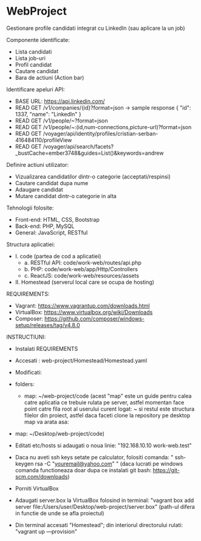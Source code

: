 # WebProject
Gestionare profile candidati integrat cu LinkedIn (sau aplicare la un job)

Componente identificate:
- Lista candidati
- Lista job-uri
- Profil candidat
- Cautare candidat
- Bara de actiuni (Action bar)

Identificare apeluri API:
 - BASE URL: https://api.linkedin.com/
 - READ GET /v1/companies/{id}?format=json
 -> sample response
{
  "id": 1337,
  "name": "LinkedIn"
}
 - READ GET /v1/people/~?format=json
 - READ GET /v1/people/~:(id,num-connections,picture-url)?format=json
 - READ GET /voyager/api/identity/profiles/cristian-serban-416484110/profileView
 - READ GET /voyager/api/search/facets?_bustCache=ember3748&guides=List()&keywords=andrew
 
Definire actiuni utilizator:
- Vizualizarea candidatilor dintr-o categorie (acceptati/respinsi)
- Cautare candidat dupa nume
- Adaugare candidat
- Mutare candidat dintr-o categorie in alta

Tehnologii folosite:
- Front-end: HTML, CSS, Bootstrap
- Back-end: PHP, MySQL
- General: JavaScript, RESTful

Structura aplicatiei:
- I. code (partea de cod a aplicatiei)
    - a. RESTful API: code/work-web/routes/api.php
    - b. PHP: code/work-web/app/Http/Controllers
    - c. ReactJS: code/work-web/resources/assets
- II. Homestead (serverul local care se ocupa de hosting)

REQUIREMENTS:
- Vagrant: https://www.vagrantup.com/downloads.html
- VirtualBox: https://www.virtualbox.org/wiki/Downloads
- Composer: https://github.com/composer/windows-setup/releases/tag/v4.8.0

INSTRUCTIUNI:
- Instalati REQUIREMENTS
- Accesati : web-project/Homestead/Homestead.yaml
- Modificati:

- folders:
    - map: ~/web-project/code
(acest "map" este un guide pentru calea catre aplicatia ce trebuie rulata pe server,
astfel momentan face point catre fila root al userului curent logat: ~ si restul este structura
filelor din proiect, astfel daca faceti clone la repository pe desktop map va arata asa:
- map: ~/Desktop/web-project/code)

- Editati etc/hosts si adaugati o noua linie: "192.168.10.10  work-web.test"
- Daca nu aveti ssh keys setate pe calculator, folositi comanda: " ssh-keygen rsa -C "youremail@yahoo.com" " (daca lucrati pe windows
comanda functioneaza doar dupa ce instalati git bash: https://git-scm.com/downloads)
- Porniti VirtualBox
- Adaugati server.box la VirtualBox folosind in terminal:
"vagrant box add server file:/Users/user/Desktop/web-project/server.box" (path-ul difera in functie de unde se afla proiectul)
- Din terminal accesati "Homestead"; din interiorul directorului rulati: "vagrant up —provision"
